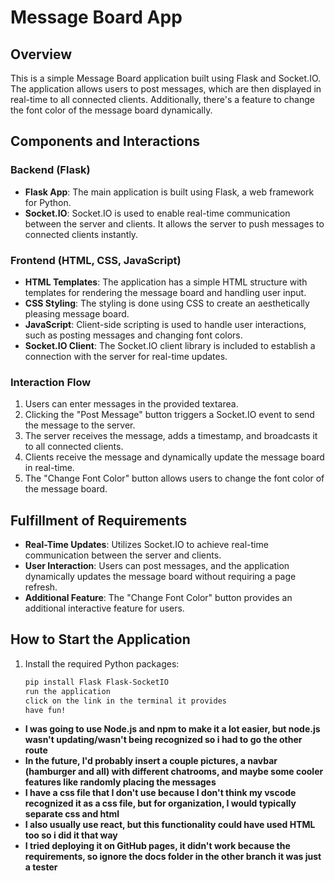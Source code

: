 # Message Board App

## Overview
This is a simple Message Board application built using Flask and Socket.IO. The application allows users to post messages, which are then displayed in real-time to all connected clients. Additionally, there's a feature to change the font color of the message board dynamically.

## Components and Interactions

### Backend (Flask)
- **Flask App**: The main application is built using Flask, a web framework for Python.
- **Socket.IO**: Socket.IO is used to enable real-time communication between the server and clients. It allows the server to push messages to connected clients instantly.

### Frontend (HTML, CSS, JavaScript)
- **HTML Templates**: The application has a simple HTML structure with templates for rendering the message board and handling user input.
- **CSS Styling**: The styling is done using CSS to create an aesthetically pleasing message board.
- **JavaScript**: Client-side scripting is used to handle user interactions, such as posting messages and changing font colors.
- **Socket.IO Client**: The Socket.IO client library is included to establish a connection with the server for real-time updates.

### Interaction Flow
1. Users can enter messages in the provided textarea.
2. Clicking the "Post Message" button triggers a Socket.IO event to send the message to the server.
3. The server receives the message, adds a timestamp, and broadcasts it to all connected clients.
4. Clients receive the message and dynamically update the message board in real-time.
5. The "Change Font Color" button allows users to change the font color of the message board.

## Fulfillment of Requirements
- **Real-Time Updates**: Utilizes Socket.IO to achieve real-time communication between the server and clients.
- **User Interaction**: Users can post messages, and the application dynamically updates the message board without requiring a page refresh.
- **Additional Feature**: The "Change Font Color" button provides an additional interactive feature for users.

## How to Start the Application

1. Install the required Python packages:
   ```bash
   pip install Flask Flask-SocketIO
   run the application
   click on the link in the terminal it provides
   have fun!

- **I was going to use Node.js and npm to make it a lot easier, but node.js wasn't updating/wasn't being recognized so i had to go the other route**
- **In the future, I'd probably insert a couple pictures, a navbar (hamburger and all) with different chatrooms, and maybe some cooler features like randomly placing the messages**
- **I have a css file that I don't use because I don't think my vscode recognized it as a css file, but for organization, I would typically separate css and html**
- **I also usually use react, but this functionality could have used HTML too so i did it that way**
- **I tried deploying it on GitHub pages, it didn't work because the requirements, so ignore the docs folder in the other branch it was just a tester**

